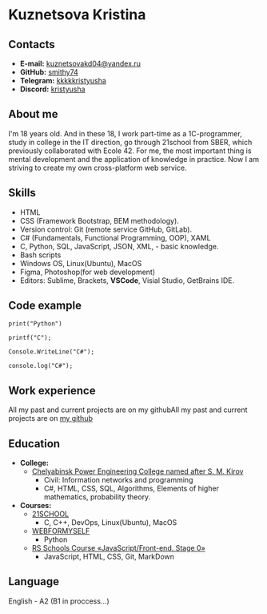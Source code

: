 # Kuznetsova Kristina

## Contacts

* **E-mail:** [kuznetsovakd04@yandex.ru](kuznetsovakd04@yandex.ru)
* **GitHub:** [smithy74](https://github.com/smithy74)
* **Telegram:** [kkkkkristyusha](https://t.me/kkkkkristyusha)
* **Discord:** [kristyusha](https://discordapp.com/users/kristyusha#3024)

## About me

I'm 18 years old.
And in these 18, I work part-time as a 1C-programmer, study in college in the IT direction, go through 21school from SBER, which previously collaborated with Ecole 42.
For me, the most important thing is mental development and the application of knowledge in practice.
Now I am striving to create my own cross-platform web service.

## Skills

* HTML
* CSS (Framework Bootstrap, BEM methodology).
* Version control: Git (remote service GitHub, GitLab).
* C# (Fundamentals, Functional Programming, OOP), XAML
* C, Python, SQL, JavaScript, JSON, XML,  - basic knowledge.
* Bash scripts
* Windows OS, Linux(Ubuntu), MacOS
* Figma, Photoshop(for web development)
* Editors: Sublime, Brackets, **VSCode**, Visial Studio, GetBrains IDE.

## Code example

```
print("Python")
```

```
printf("C");
```

```
Console.WriteLine("C#");
```

```
console.log("C#");
```

## Work experience

All my past and current projects are on my githubAll my past and current projects are on [my github](https://github.com/smithy74)

## Education

* **College:**
  * [Chelyabinsk Power Engineering College named after S. M. Kirov](https://www.chenk.ru/ru/)
    * Civil: Information networks and programming
    * C#, HTML, CSS, SQL, Algorithms, Elements of higher mathematics, probability theory.
* **Courses:**
  * [21SCHOOL](https://discordapp.com/users/kristyusha#3024)
    * C, C++, DevOps, Linux(Ubuntu), MacOS
  * [WEBFORMYSELF](https://webformyself.com/nashi-kursy/)
    * Python
  * [RS Schools Course «JavaScript/Front-end. Stage 0»](https://rs.school/)
    * JavaScript, HTML, CSS, Git, MarkDown

## Language

English - A2 (B1 in proccess...)
